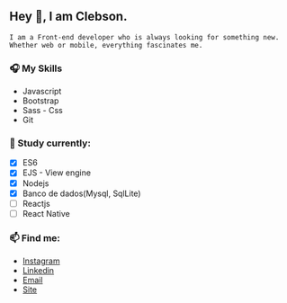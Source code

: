 ## Hey  👋, I am Clebson. 

```
I am a Front-end developer who is always looking for something new. Whether web or mobile, everything fascinates me.  

```
### 🎧 My Skills
- Javascript
- Bootstrap 
- Sass - Css
- Git
<!-- ### 🎬 Estou trabalhando atualmente como Auxliar admministrativo Junior --> 
###  💾 Study currently:
-  [x] ES6
-  [x] EJS - View engine
-  [x] Nodejs
-  [x] Banco de dados(Mysql, SqlLite)
-  [ ] Reactjs
-  [ ] React Native

### 📫 Find me:
- [Instagram]( https://instagram.com/clebsantos96)
- [Linkedin](https://www.linkedin.com/in/clebson-santos-1270aa18b)
- [Email](clebsonsantos.dev@gmail.com)
- [Site](https://clebsonsantos.com)


